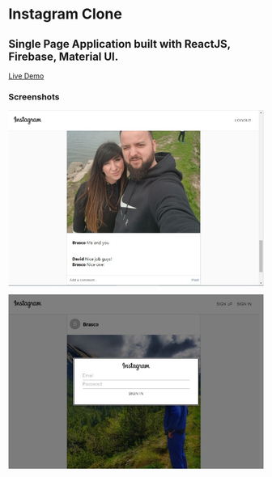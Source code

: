 # Instagram Clone

## Single Page Application built with ReactJS, Firebase, Material UI.

[Live Demo](https://instagram-clone-2d067.web.app)

### Screenshots

![Screenshot](https://github.com/BrascoBG/instagram-clone/blob/master/src/assets/screenshot.jpg?raw=true)

![Screenshot](https://github.com/BrascoBG/instagram-clone/blob/master/src/assets/login.jpg?raw=true)
